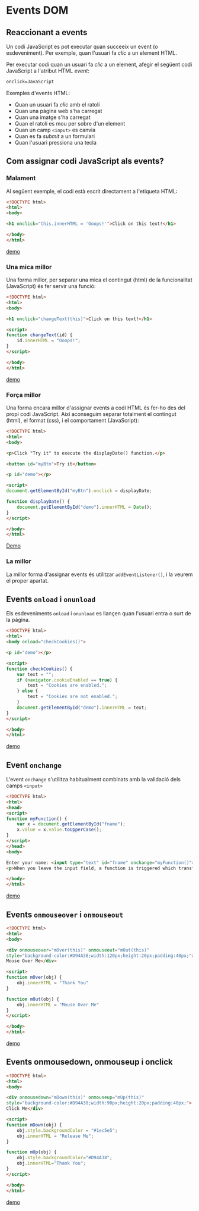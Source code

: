 Events DOM
==========

Reaccionant a events
---------------------------

Un codi JavaScript es pot executar quan succeeix un event (o esdeveniment). Per exemple, quan l'usuari fa _clic_ a un element HTML.

Per executar codi quan un usuari fa _clic_ a un element, afegir el següent codi JavaScript a l'atribut HTML _event_:

```html
onclick=JavaScript
```

Exemples d'events HTML:
- Quan un usuari fa _clic_ amb el ratolí
- Quan una pàgina web s'ha carregat
- Quan una imatge s'ha carregat
- Quan el ratolí es mou per sobre d'un element
- Quan un camp `<input>` es canvia
- Quan es fa _submit_ a un formulari
- Quan l'usuari pressiona una tecla

Com assignar codi JavaScript als events?
------------------------

### Malament

Al següent exemple, el codi està escrit directament a l'etiqueta HTML:

```html
<!DOCTYPE html>
<html>
<body>

<h1 onclick="this.innerHTML = 'Ooops!'">Click on this text!</h1>

</body>
</html>
```

[demo](https://www.w3schools.com/js/tryit.asp?filename=tryjs_event_onclick2)

### Una mica millor

Una forma millor, per separar una mica el contingut (html) de la funcionalitat (JavaScript) és fer servir una funció:

```html
<!DOCTYPE html>
<html>
<body>

<h1 onclick="changeText(this)">Click on this text!</h1>

<script>
function changeText(id) { 
    id.innerHTML = "Ooops!";
}
</script>

</body>
</html>
```

[demo](https://www.w3schools.com/js/tryit.asp?filename=tryjs_event_onclick3)

### Força millor

Una forma encara millor d'assignar events a codi HTML és fer-ho des del propi codi JavaScript. Així aconseguim separar totalment el contingut (html), el format (css), i el comportament (JavaScript):

```html
<!DOCTYPE html>
<html>
<body>

<p>Click "Try it" to execute the displayDate() function.</p>

<button id="myBtn">Try it</button>

<p id="demo"></p>

<script>
document.getElementById("myBtn").onclick = displayDate;

function displayDate() {
    document.getElementById("demo").innerHTML = Date();
}
</script>

</body>
</html> 
```

[Demo](https://www.w3schools.com/js/tryit.asp?filename=tryjs_events2)

### La millor

La millor forma d'assignar events és utilitzar `addEventListener()`, i la veurem el proper apartat.

Events `onload` i `onunload`
------------

Els esdeveniments `onload` i `onunload` es llançen quan l'usuari entra o surt de la pàgina.

```html
<!DOCTYPE html>
<html>
<body onload="checkCookies()">

<p id="demo"></p>

<script>
function checkCookies() {
    var text = "";
    if (navigator.cookieEnabled == true) {
        text = "Cookies are enabled.";
    } else {
        text = "Cookies are not enabled.";
    }
    document.getElementById("demo").innerHTML = text;
}
</script>

</body>
</html> 
```

[demo](https://www.w3schools.com/js/tryit.asp?filename=tryjs_events_onload)

Event `onchange`
------

L'event `onchange` s'utilitza habitualment combinats amb la validació dels camps `<input>`

```html
<!DOCTYPE html>
<html>
<head>
<script>
function myFunction() {
    var x = document.getElementById("fname");
    x.value = x.value.toUpperCase();
}
</script>
</head>
<body>

Enter your name: <input type="text" id="fname" onchange="myFunction()">
<p>When you leave the input field, a function is triggered which transforms the input text to upper case.</p>

</body>
</html>
```

[demo](https://www.w3schools.com/js/tryit.asp?filename=tryjs_onchange)

Events `onmouseover` i `onmouseout`
------------------

```html
<!DOCTYPE html>
<html>
<body>

<div onmouseover="mOver(this)" onmouseout="mOut(this)" 
style="background-color:#D94A38;width:120px;height:20px;padding:40px;">
Mouse Over Me</div>

<script>
function mOver(obj) {
    obj.innerHTML = "Thank You"
}

function mOut(obj) {
    obj.innerHTML = "Mouse Over Me"
}
</script>

</body>
</html> 
```

[demo](https://www.w3schools.com/js/tryit.asp?filename=tryjs_events_mouseover)

Events onmousedown, onmouseup i onclick
-------------------------------

```html
<!DOCTYPE html>
<html>
<body>

<div onmousedown="mDown(this)" onmouseup="mUp(this)"
style="background-color:#D94A38;width:90px;height:20px;padding:40px;">
Click Me</div>

<script>
function mDown(obj) {
    obj.style.backgroundColor = "#1ec5e5";
    obj.innerHTML = "Release Me";
}

function mUp(obj) {
    obj.style.backgroundColor="#D94A38";
    obj.innerHTML="Thank You";
}
</script>

</body>
</html> 
```

[demo](https://www.w3schools.com/js/tryit.asp?filename=tryjs_events_mousedown)

